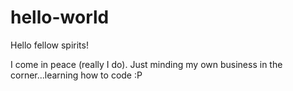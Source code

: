 # hello-world

Hello fellow spirits!

I come in peace (really I do). Just minding my own business in the corner...learning how to code :P
